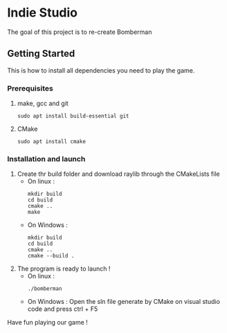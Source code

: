 # Indie Studio

The goal of this project is to re-create Bomberman

## Getting Started

This is how to install all dependencies you need to play the game.

### Prerequisites

1. make, gcc and git
    ```
    sudo apt install build-essential git
    ```

2. CMake
    ```
    sudo apt install cmake
    ```

### Installation and launch

1. Create thr build folder and download raylib through the CMakeLists file
    * On linux :
        ```
        mkdir build
        cd build
        cmake ..
        make
        ```
    * On Windows :
        ```
        mkdir build
        cd build
        cmake ..
        cmake --build .
        ```
2. The program is ready to launch !
    * On linux :
        ```
        ./bomberman
        ```
    * On Windows :
        Open the sln file generate by CMake on visual studio code and press ctrl + F5

Have fun playing our game !
